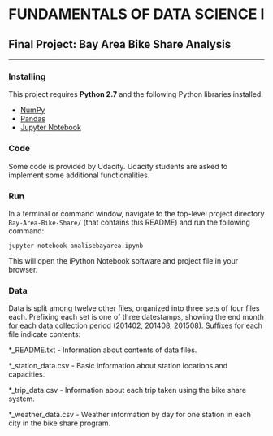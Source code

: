 FUNDAMENTALS OF DATA SCIENCE I
===

## Final Project: Bay Area Bike Share Analysis

---
### Installing

This project requires **Python 2.7** and the following Python libraries installed:

- [NumPy](http://www.numpy.org/)
- [Pandas](http://pandas.pydata.org)
- [Jupyter Notebook](http://jupyter.org/)

### Code

Some code is provided by Udacity. Udacity students are asked to implement some additional functionalities.

### Run

In a terminal or command window, navigate to the top-level project directory `Bay-Area-Bike-Share/` (that contains this README) and run the following command:

```jupyter notebook analisebayarea.ipynb```  

This will open the iPython Notebook software and project file in your browser.

### Data

Data is split among twelve other files, organized into three sets of four files
each. Prefixing each set is one of three datestamps, showing the end month for
each data collection period (201402, 201408, 201508). Suffixes for each file
indicate contents:

\*\_README.txt - Information about contents of data files.

\*\_station\_data.csv - Basic information about station locations and
capacities.

\*\_trip\_data.csv - Information about each trip taken using the bike share
system.

\*\_weather\_data.csv - Weather information by day for one station in each
city in the bike share program.
